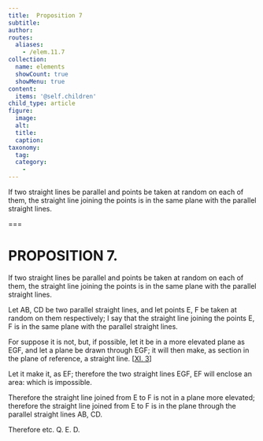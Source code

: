 ```yaml
---
title:  Proposition 7
subtitle: 
author:
routes:
  aliases:
    - /elem.11.7
collection:
  name: elements
  showCount: true
  showMenu: true
content:
  items: '@self.children'
child_type: article
figure:
  image:
  alt:
  title:
  caption:
taxonomy:
  tag:
  category:
    - 
---
```


<p><hi rend="ital">If two straight lines be parallel and points be taken at random on each of them</hi>, <hi rend="ital">the straight line joining the points is in the same plane with the parallel straight lines.</hi>
      </p>

===

<h1>PROPOSITION 7.</h1>
<p><span class="ital">If two straight lines be parallel and points be taken at random on each of them</span>, <span class="ital">the straight line joining the points is in the same plane with the parallel straight lines.</span>
      </p>

<p>Let <span class="ital">AB</span>, <span class="ital">CD</span> be two parallel straight lines, and let points <span class="ital">E</span>, <span class="ital">F</span> be taken at random on them respectively; I say that the straight line joining the points <span class="ital">E</span>, <span class="ital">F</span> is in the same plane with the parallel straight lines. 
      </p>

<p>For suppose it is not, but, if possible, let it be in a more elevated plane as <span class="ital">EGF</span>, and let a plane be drawn through <span class="ital">EGF</span>; it will then make, as section in the plane of reference, a straight line. [<a href="/elem.11.3">XI. 3</a>] <pb n="286"/></p>

<p>Let it make it, as <span class="ital">EF</span>; therefore the two straight lines <span class="ital">EGF</span>, <span class="ital">EF</span> will enclose an area: which is impossible. </p>

<p>Therefore the straight line joined from <span class="ital">E</span> to <span class="ital">F</span> is not in a plane more elevated; therefore the straight line joined from <span class="ital">E</span> to <span class="ital">F</span> is in the plane through the parallel straight lines <span class="ital">AB</span>, <span class="ital">CD</span>. </p>

<p>Therefore etc. Q. E. D.</p>
